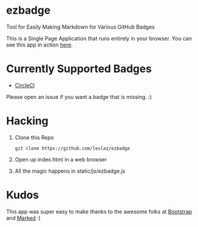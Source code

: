 # ezbadge
Tool for Easily Making Markdown for Various GitHub Badges 

This is a Single Page Application that runs entirely in your browser. You can see this app in action [here](http://ezbadge.levlaz.org).

# Currently Supported Badges 

* [CircleCI](https://circleci.com)

Please open an issue if you want a badge that is missing. :) 

# Hacking  

1. Clone this Repo 

    `git clone https://github.com/levlaz/ezbadge`

2. Open up index.html in a web browser 

3. All the magic happens in static/js/ezbadge.js 

# Kudos 

This app was super easy to make thanks to the awesome folks at [Bootstrap](https://github.com/twbs/bootstrap) and [Marked](https://github.com/chjj/marked) :) 
